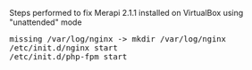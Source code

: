 
Steps performed to fix Merapi 2.1.1 installed on VirtualBox using "unattended" mode

<pre>
missing /var/log/nginx -> mkdir /var/log/nginx
/etc/init.d/nginx start
/etc/init.d/php-fpm start
</pre>
